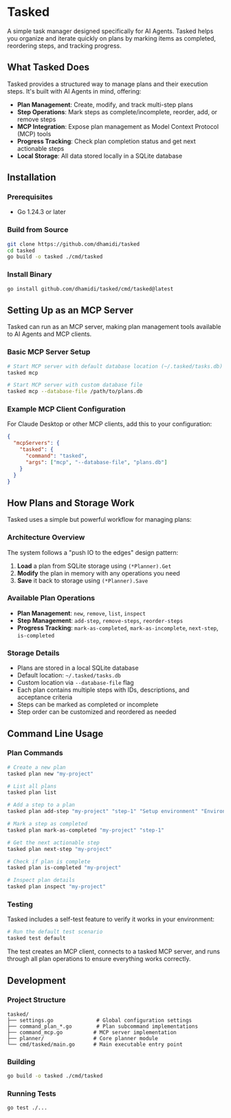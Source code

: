 # Tasked

A simple task manager designed specifically for AI Agents. Tasked helps you organize and iterate quickly on plans by marking items as completed, reordering steps, and tracking progress.

## What Tasked Does

Tasked provides a structured way to manage plans and their execution steps. It's built with AI Agents in mind, offering:

- **Plan Management**: Create, modify, and track multi-step plans
- **Step Operations**: Mark steps as complete/incomplete, reorder, add, or remove steps
- **MCP Integration**: Expose plan management as Model Context Protocol (MCP) tools
- **Progress Tracking**: Check plan completion status and get next actionable steps
- **Local Storage**: All data stored locally in a SQLite database

## Installation

### Prerequisites
- Go 1.24.3 or later

### Build from Source
```bash
git clone https://github.com/dhamidi/tasked
cd tasked
go build -o tasked ./cmd/tasked
```

### Install Binary
```bash
go install github.com/dhamidi/tasked/cmd/tasked@latest
```

## Setting Up as an MCP Server

Tasked can run as an MCP server, making plan management tools available to AI Agents and MCP clients.

### Basic MCP Server Setup
```bash
# Start MCP server with default database location (~/.tasked/tasks.db)
tasked mcp

# Start MCP server with custom database file
tasked mcp --database-file /path/to/plans.db
```

### Example MCP Client Configuration
For Claude Desktop or other MCP clients, add this to your configuration:

```json
{
  "mcpServers": {
    "tasked": {
      "command": "tasked",
      "args": ["mcp", "--database-file", "plans.db"]
    }
  }
}
```

## How Plans and Storage Work

Tasked uses a simple but powerful workflow for managing plans:

### Architecture Overview

The system follows a "push IO to the edges" design pattern:

1. **Load** a plan from SQLite storage using `(*Planner).Get`
2. **Modify** the plan in memory with any operations you need
3. **Save** it back to storage using `(*Planner).Save`

### Available Plan Operations

- **Plan Management**: `new`, `remove`, `list`, `inspect`
- **Step Management**: `add-step`, `remove-steps`, `reorder-steps`
- **Progress Tracking**: `mark-as-completed`, `mark-as-incomplete`, `next-step`, `is-completed`

### Storage Details

- Plans are stored in a local SQLite database
- Default location: `~/.tasked/tasks.db`
- Custom location via `--database-file` flag
- Each plan contains multiple steps with IDs, descriptions, and acceptance criteria
- Steps can be marked as completed or incomplete
- Step order can be customized and reordered as needed

## Command Line Usage

### Plan Commands
```bash
# Create a new plan
tasked plan new "my-project"

# List all plans
tasked plan list

# Add a step to a plan
tasked plan add-step "my-project" "step-1" "Setup environment" "Environment is configured"

# Mark a step as completed
tasked plan mark-as-completed "my-project" "step-1"

# Get the next actionable step
tasked plan next-step "my-project"

# Check if plan is complete
tasked plan is-completed "my-project"

# Inspect plan details
tasked plan inspect "my-project"
```

### Testing

Tasked includes a self-test feature to verify it works in your environment:

```bash
# Run the default test scenario
tasked test default
```

The test creates an MCP client, connects to a tasked MCP server, and runs through all plan operations to ensure everything works correctly.

## Development

### Project Structure
```
tasked/
├── settings.go              # Global configuration settings
├── command_plan_*.go        # Plan subcommand implementations
├── command_mcp.go          # MCP server implementation
├── planner/                # Core planner module
└── cmd/tasked/main.go      # Main executable entry point
```

### Building
```bash
go build -o tasked ./cmd/tasked
```

### Running Tests
```bash
go test ./...
```
